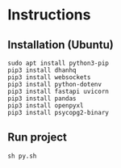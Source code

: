 # Instructions

## Installation (Ubuntu)

```
sudo apt install python3-pip
pip3 install dhanhq
pip3 install websockets
pip3 install python-dotenv
pip3 install fastapi uvicorn
pip3 install pandas
pip3 install openpyxl
pip3 install psycopg2-binary
```

## Run project

```
sh py.sh
```
